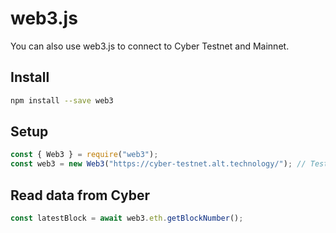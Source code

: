 # web3.js

You can also use web3.js to connect to Cyber Testnet and Mainnet.

## Install

```bash
npm install --save web3
```

## Setup

```javascript
const { Web3 } = require("web3");
const web3 = new Web3("https://cyber-testnet.alt.technology/"); // Testnet rpc
```

## Read data from Cyber

```javascript
const latestBlock = await web3.eth.getBlockNumber();
```
